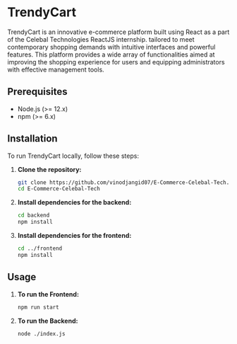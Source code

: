 # TrendyCart

TrendyCart is an innovative e-commerce platform built using React as a part of the Celebal Technologies ReactJS internship. tailored to meet contemporary shopping demands with intuitive interfaces and powerful features. This platform provides a wide array of functionalities aimed at improving the shopping experience for users and equipping administrators with effective management tools.

## Prerequisites
- Node.js (>= 12.x)
- npm (>= 6.x)

## Installation
To run TrendyCart locally, follow these steps:

1. **Clone the repository:**
    ```bash
    git clone https://github.com/vinodjangid07/E-Commerce-Celebal-Tech.git
    cd E-Commerce-Celebal-Tech
    ```

2. **Install dependencies for the backend:**
    ```bash
    cd backend
    npm install
    ```

3. **Install dependencies for the frontend:**
    ```bash
    cd ../frontend
    npm install
    ```

## Usage

1. **To run the Frontend:**
    ```bash
    npm run start
    ```

2. **To run the Backend:**
    ```bash
    node ./index.js
    ```